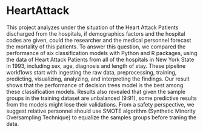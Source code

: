 # HeartAttack

This project analyzes under the situation of the Heart Attack Patients discharged from the hospitals, if demographics factors and the hospital codes are given, could the researcher and the medical personnel forecast the mortality of this patients. To answer this question, we compared the performance of six classification models with Python and R packages, using the data of Heart Attack Patients from all of the hospitals in New York State in 1993, including sex, age, diagnosis and length of stay. These pipeline workflows start with ingesting the raw data, preprocessing, training, predicting, visualizing, analyzing, and interpreting the findings. Our result shows that the performance of decision trees model is the best among these classification models. Results also revealed that given the sample groups in the training dataset are unbalanced (9:91), some predictive results from the models might lose their validations. From a safety perspective, we suggest relative personnel should use SMOTE algorithm (Synthetic Minority Oversampling Technique) to equalize the samples groups before traning the data.
